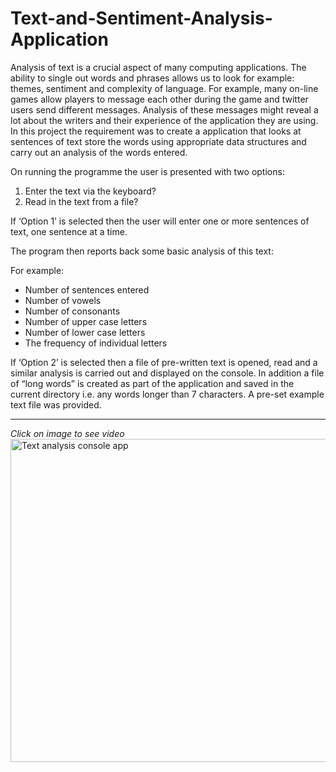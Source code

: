 # Text-and-Sentiment-Analysis-Application
Analysis of text is a crucial aspect of many computing applications. The ability to single out words
and phrases allows us to look for example: themes, sentiment and complexity of language. For
example, many on-line games allow players to message each other during the game and twitter users
send different messages. Analysis of these messages might reveal a lot about the writers and their
experience of the application they are using.
In this project the requirement was to create a application that looks at sentences of text store the words 
using appropriate data structures and carry out an analysis of the words entered.

On running the programme the user is presented with two options:
1. Enter the text via the keyboard?
2. Read in the text from a file?

If ‘Option 1’ is selected then the user will enter one or more sentences of text, one sentence at a time.

The program then reports back some basic analysis of this text: 

For example:
* Number of sentences entered
* Number of vowels
* Number of consonants
* Number of upper case letters
* Number of lower case letters
* The frequency of individual letters

If ‘Option 2’ is selected then a file of pre-written text is opened, read and a similar analysis is carried
out and displayed on the console. In addition a file of “long words” is created as part of the application
and saved in the current directory i.e. any words longer than 7 characters.
A pre-set example text file was provided.

___
*Click on image to see video*
<a href="https://www.youtube.com/watch?v=psoqoqU6diE&t=125s" target="_blank"><img src="https://img.youtube.com/vi/LixBo2-eKpQ/maxresdefault.jpg" 
alt="Text analysis console app" width="920" height="517" border="0" /></a>

